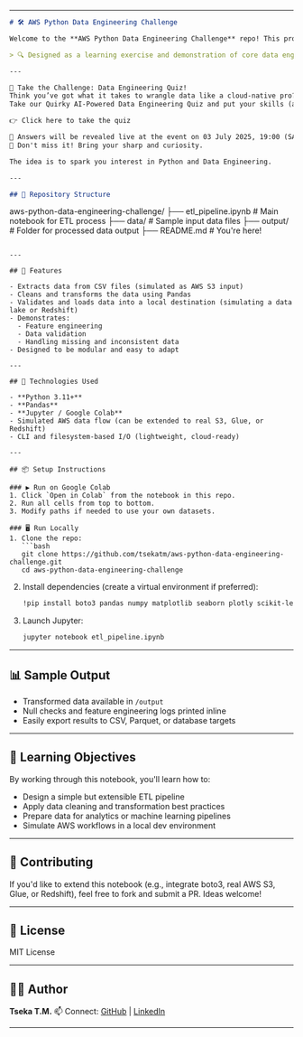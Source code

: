 
---

```markdown
# 🛠️ AWS Python Data Engineering Challenge

Welcome to the **AWS Python Data Engineering Challenge** repo! This project demonstrates a hands-on ETL pipeline in Python using open-source tools to simulate real-world data engineering workflows.

> 🔍 Designed as a learning exercise and demonstration of core data engineering principles using Pandas, AWS tools (mocked), and best practices in Jupyter notebooks.

---

🧠 Take the Challenge: Data Engineering Quiz!
Think you’ve got what it takes to wrangle data like a cloud-native pro?
Take our Quirky AI-Powered Data Engineering Quiz and put your skills (and sense of humor) to the test!

👉 Click here to take the quiz

📅 Answers will be revealed live at the event on 03 July 2025, 19:00 (SAST)
📍 Don't miss it! Bring your sharp and curiosity.

The idea is to spark you interest in Python and Data Engineering.

---

## 📁 Repository Structure

```

aws-python-data-engineering-challenge/
├── etl\_pipeline.ipynb        # Main notebook for ETL process
├── data/                     # Sample input data files
├── output/                   # Folder for processed data output
├── README.md                 # You're here!

````

---

## 🚀 Features

- Extracts data from CSV files (simulated as AWS S3 input)
- Cleans and transforms the data using Pandas
- Validates and loads data into a local destination (simulating a data lake or Redshift)
- Demonstrates:
  - Feature engineering
  - Data validation
  - Handling missing and inconsistent data
- Designed to be modular and easy to adapt

---

## 🧰 Technologies Used

- **Python 3.11+**
- **Pandas**
- **Jupyter / Google Colab**
- Simulated AWS data flow (can be extended to real S3, Glue, or Redshift)
- CLI and filesystem-based I/O (lightweight, cloud-ready)

---

## 📦 Setup Instructions

### ▶️ Run on Google Colab
1. Click `Open in Colab` from the notebook in this repo.
2. Run all cells from top to bottom.
3. Modify paths if needed to use your own datasets.

### 🖥️ Run Locally
1. Clone the repo:
   ```bash
   git clone https://github.com/tsekatm/aws-python-data-engineering-challenge.git
   cd aws-python-data-engineering-challenge
````

2. Install dependencies (create a virtual environment if preferred):

   ```bash
   !pip install boto3 pandas numpy matplotlib seaborn plotly scikit-learn
   ```
3. Launch Jupyter:

   ```bash
   jupyter notebook etl_pipeline.ipynb
   ```

---

## 📊 Sample Output

* Transformed data available in `/output`
* Null checks and feature engineering logs printed inline
* Easily export results to CSV, Parquet, or database targets

---

## 🧠 Learning Objectives

By working through this notebook, you'll learn how to:

* Design a simple but extensible ETL pipeline
* Apply data cleaning and transformation best practices
* Prepare data for analytics or machine learning pipelines
* Simulate AWS workflows in a local dev environment

---

## 🙌 Contributing

If you'd like to extend this notebook (e.g., integrate boto3, real AWS S3, Glue, or Redshift), feel free to fork and submit a PR. Ideas welcome!

---

## 📄 License

MIT License

---

## 👨‍💻 Author

**Tseka T.M.**
📫 Connect: [GitHub](https://github.com/tsekatm) | [LinkedIn](https://www.linkedin.com/in/tseka)

---

``````
